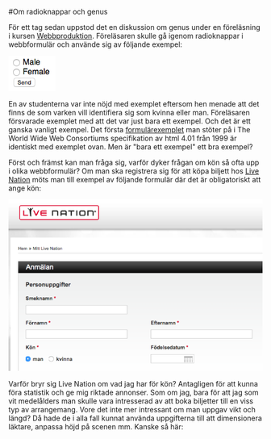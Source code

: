 #Om radioknappar och genus

För ett tag sedan uppstod det en diskussion om genus under en föreläsning i kursen [Webbproduktion](http://edu.mah.se/sv/Course/ME135A#Syllabus). Föreläsaren skulle gå igenom radioknappar i webbformulär och använde sig av följande exempel:

![](/assets/img/radiogenusmalefemale.png)

En av studenterna var inte nöjd med exemplet eftersom hen menade att det finns de som varken vill identifiera sig som kvinna eller man. Föreläsaren försvarade exemplet med att det var just bara ett exempel. Och det är ett ganska vanligt exempel. Det första [formulärexemplet](http://www.w3.org/TR/html401/interact/forms.html#h-17.1) man stöter på i The World Wide Web Consortiums specifikation av html 4.01 från 1999 är identiskt med exemplet ovan. Men är "bara ett exempel" ett bra exempel?

Först och främst kan man fråga sig, varför dyker frågan om kön så ofta upp i olika webbformulär? Om man ska registrera sig för att köpa biljett hos [Live Nation](http://www.livenation.se) möts man till exempel av följande formulär där det är obligatoriskt att ange kön: 

![](/assets/img/radiogenuslivenation.png)

Varför bryr sig Live Nation om vad jag har för kön? Antagligen för att kunna föra statistik och ge mig riktade annonser. Som om jag, bara för att jag som vit medelålders man skulle vara intresserad av att boka biljetter till en viss typ av arrangemang. Vore det inte mer intressant om man uppgav vikt och längd? Då hade de i alla fall kunnat använda uppgifterna till att dimensionera läktare, anpassa höjd på scenen mm. Kanske så här:
